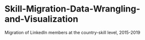 # Skill-Migration-Data-Wrangling-and-Visualization
Migration of LinkedIn members at the country-skill level, 2015-2019
